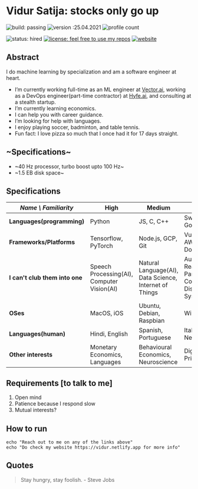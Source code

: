 # Vidur Satija: stocks only go up
![build: passing](https://img.shields.io/badge/build-passing-success)
![version :25.04.2021](https://img.shields.io/badge/version-25.04.2021-informational)
![profile count](https://komarev.com/ghpvc/?username=vidursatija&color=red)

![status: hired](https://img.shields.io/badge/status-hired-green)
[![license: feel free to use my repos](https://img.shields.io/badge/license-feel%20free%20to%20use%20my%20repos-success)](https://github.com/vidursatija)
[![website](https://img.shields.io/badge/website-informational)](https://vidura.dev)
<!-- [![~Twitter:~](https://img.shields.io/twitter/follow/?style=social)](https://twitter.com/) 
[![GitHub vidursatija](https://img.shields.io/github/followers/vidursatija?label=follow&style=social)](https://github.com/vidursatija) -->

## Abstract
I do machine learning by specialization and am a software engineer at heart.
- I’m currently working full-time as an ML engineer at [Vector.ai](https://vector.ai), working as a DevOps engineer(part-time contractor) at [Hyfe.ai](https://hyfeapp.com), and consulting at a stealth startup. 
- I’m currently learning economics.
- I can help you with career guidance.
- I’m looking for help with languages.
- I enjoy playing soccer, badminton, and table tennis.
- Fun fact: I love pizza so much that I once had it for 17 days straight.


## ~Specifications~
- ~40 Hz processor, turbo boost upto 100 Hz~
- ~1.5 EB disk space~


## Specifications
| *Name \ Familiarity* | High | Medium | Low |
| --------------- | --------------- | --------------- | ------------- |
| **Languages(programming)** | Python | JS, C, C++ | Swift, Java, Go |
| **Frameworks/Platforms** | Tensorflow, PyTorch | Node.js, GCP, Git | Vue.js, AWS, Docker |
| **I can't club them into one** | Speech Processing(AI), Computer Vision(AI) | Natural Language(AI), Data Science, Internet of Things | Augmented Reality, Parallel Computing, Distributed Systems |
| **OSes** | MacOS, iOS | Ubuntu, Debian, Raspbian | Windows |
| **Languages(human)** | Hindi, English | Spanish, Portuguese | Italian // New: Latin  |
| **Other interests** | Monetary Economics, Languages | Behavioural Economics, Neuroscience | Digital Privacy |

## Requirements [to talk to me]
1. Open mind
2. Patience because I respond slow
3. Mutual interests?

## How to run
```shell
echo "Reach out to me on any of the links above"
echo "Do check my website https://vidur.netlify.app for more info"
```

## Quotes
> Stay hungry, stay foolish. - Steve Jobs
